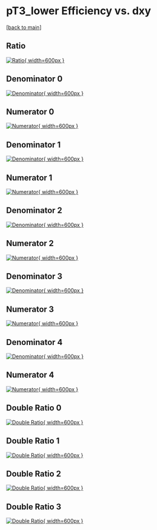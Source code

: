 # pT3_lower Efficiency vs. dxy

[[back to main](./)]



## Ratio

[![Ratio](../mtv/var/pT3_lower_vtr_0_-1_eff_dxy.png){ width=600px }](../mtv/var/pT3_lower_vtr_0_-1_eff_dxy.pdf)

## Denominator 0

[![Denominator](../mtv/den/pT3_lower_vtr_0_-1_eff_dxy_den0.png){ width=600px }](../mtv/den/pT3_lower_vtr_0_-1_eff_dxy_den0.pdf)

## Numerator 0

[![Numerator](../mtv/num/pT3_lower_vtr_0_-1_eff_dxy_num0.png){ width=600px }](../mtv/num/pT3_lower_vtr_0_-1_eff_dxy_num0.pdf)

## Denominator 1

[![Denominator](../mtv/den/pT3_lower_vtr_0_-1_eff_dxy_den1.png){ width=600px }](../mtv/den/pT3_lower_vtr_0_-1_eff_dxy_den1.pdf)

## Numerator 1

[![Numerator](../mtv/num/pT3_lower_vtr_0_-1_eff_dxy_num1.png){ width=600px }](../mtv/num/pT3_lower_vtr_0_-1_eff_dxy_num1.pdf)

## Denominator 2

[![Denominator](../mtv/den/pT3_lower_vtr_0_-1_eff_dxy_den2.png){ width=600px }](../mtv/den/pT3_lower_vtr_0_-1_eff_dxy_den2.pdf)

## Numerator 2

[![Numerator](../mtv/num/pT3_lower_vtr_0_-1_eff_dxy_num2.png){ width=600px }](../mtv/num/pT3_lower_vtr_0_-1_eff_dxy_num2.pdf)

## Denominator 3

[![Denominator](../mtv/den/pT3_lower_vtr_0_-1_eff_dxy_den3.png){ width=600px }](../mtv/den/pT3_lower_vtr_0_-1_eff_dxy_den3.pdf)

## Numerator 3

[![Numerator](../mtv/num/pT3_lower_vtr_0_-1_eff_dxy_num3.png){ width=600px }](../mtv/num/pT3_lower_vtr_0_-1_eff_dxy_num3.pdf)

## Denominator 4

[![Denominator](../mtv/den/pT3_lower_vtr_0_-1_eff_dxy_den4.png){ width=600px }](../mtv/den/pT3_lower_vtr_0_-1_eff_dxy_den4.pdf)

## Numerator 4

[![Numerator](../mtv/num/pT3_lower_vtr_0_-1_eff_dxy_num4.png){ width=600px }](../mtv/num/pT3_lower_vtr_0_-1_eff_dxy_num4.pdf)

## Double Ratio 0

[![Double Ratio](../mtv/ratio/pT3_lower_vtr_0_-1_eff_dxy_ratio0.png){ width=600px }](../mtv/ratio/pT3_lower_vtr_0_-1_eff_dxy_ratio0.pdf)

## Double Ratio 1

[![Double Ratio](../mtv/ratio/pT3_lower_vtr_0_-1_eff_dxy_ratio1.png){ width=600px }](../mtv/ratio/pT3_lower_vtr_0_-1_eff_dxy_ratio1.pdf)

## Double Ratio 2

[![Double Ratio](../mtv/ratio/pT3_lower_vtr_0_-1_eff_dxy_ratio2.png){ width=600px }](../mtv/ratio/pT3_lower_vtr_0_-1_eff_dxy_ratio2.pdf)

## Double Ratio 3

[![Double Ratio](../mtv/ratio/pT3_lower_vtr_0_-1_eff_dxy_ratio3.png){ width=600px }](../mtv/ratio/pT3_lower_vtr_0_-1_eff_dxy_ratio3.pdf)

